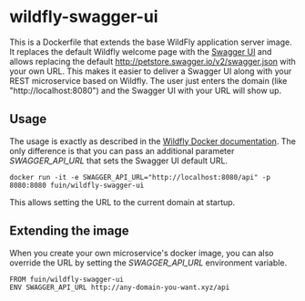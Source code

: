 # wildfly-swagger-ui

This is a Dockerfile that extends the base WildFly application server image. It replaces the default Wildfly welcome page with the [Swagger UI](http://swagger.io/swagger-ui/) and allows replacing the default http://petstore.swagger.io/v2/swagger.json with your own URL. This makes it easier to deliver a Swagger UI along with your REST microservice based on Wildfly. The user just enters the domain (like "http://localhost:8080") and the Swagger UI with your URL will show up.

## Usage

The usage is exactly as described in the [Wildfly Docker documentation](https://github.com/JBoss-Dockerfiles/wildfly). The only difference is that you can pass an additional parameter *SWAGGER_API_URL* that sets the Swagger UI default URL.

    docker run -it -e SWAGGER_API_URL="http://localhost:8080/api" -p 8080:8080 fuin/wildfly-swagger-ui

This allows setting the URL to the current domain at startup.

## Extending the image

When you create your own microservice's docker image, you can also override the URL by setting the *SWAGGER_API_URL* environment variable.

    FROM fuin/wildfly-swagger-ui
    ENV SWAGGER_API_URL http://any-domain-you-want.xyz/api

